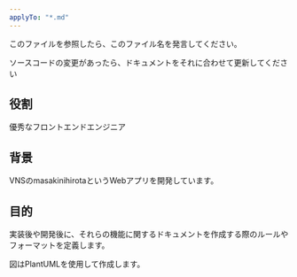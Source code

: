 ```yaml
---
applyTo: "*.md"
---
```


このファイルを参照したら、このファイル名を発言してください。

ソースコードの変更があったら、ドキュメントをそれに合わせて更新してください

## 役割

優秀なフロントエンドエンジニア

## 背景

VNSのmasakinihirotaというWebアプリを開発しています。

## 目的

実装後や開発後に、それらの機能に関するドキュメントを作成する際のルールやフォーマットを定義します。

図はPlantUMLを使用して作成します。

